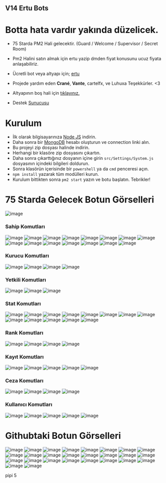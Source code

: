 ## V14 Ertu Bots

# Botta hata vardır yakında düzelicek.


* 75 Starda PM2 Hali gelecektir. (Guard / Welcome / Supervisor / Secret Room)
* Pm2 Halini satın almak için ertu yazip dmden fiyat konusunu ucuz fiyata anlaşabiliriz.
* Ücretli bot veya altyapı için; [ertu](https://discord.com/users/136619876407050240) <br>

* Projede yardım eden **Crané**, **Vante**, cartelfx, ve Luhuxa Teşekkürler. <3
* Altyapının boş hali için [tıklayınız.](https://github.com/vante-xyz/discord-js-bot)
* Destek [Sunucusu](https://discord.gg/luppux)

# Kurulum
* İlk olarak bilgisayarınıza [Node JS](https://nodejs.org/en/) indirin.
* Daha sonra bir [MongoDB](http://mongodb.com) hesabı oluşturun ve connection linki alın.
* Bu projeyi zip dosyası halinde indirin.
* Herhangi bir klasöre zip dosyasını çıkartın.
* Daha sonra çıkarttığınız dosyanın içine girin ` src/Settings/System.js ` dosyasının içindeki bilgileri doldurun.
* Sonra klasörün içerisinde bir ` powershell ` ya da ` cmd ` penceresi açın.
* ` npm install ` yazarak tüm modülleri kurun.
* Kurulum bittikten sonra ` pm2 start ` yazın ve botu başlatın. Tebrikler! 

# 75 Starda Gelecek Botun Görselleri 
![image](https://github.com/ertucuk/Discord-Bots-V14/assets/68440024/dd0d5e89-b014-4fdf-913f-8c6d2f275872)


### Sahip Komutları
![image](https://github.com/ertucuk/Discord-Bots-V14/assets/68440024/76b9de4a-b38a-496e-a2fd-443fff2fec9c)
![image](https://github.com/ertucuk/Discord-Bots-V14/assets/68440024/52e97829-92ba-49d7-8637-a23b1719affb)
![image](https://github.com/ertucuk/Discord-Bots-V14/assets/68440024/0936c1e1-0d45-45db-8873-f1a9988d269a)
![image](https://github.com/ertucuk/Discord-Bots-V14/assets/68440024/31f41c70-ec25-486f-b65d-2c0a58716d4b)
![image](https://github.com/ertucuk/Discord-Bots-V14/assets/68440024/e6b78a7b-b870-42d2-bc21-32fac6122692)
![image](https://github.com/ertucuk/Discord-Bots-V14/assets/68440024/8fc7f247-c776-4bdf-9928-8ae99947f8dd)
![image](https://github.com/ertucuk/Discord-Bots-V14/assets/68440024/e2ca4d29-3d13-440c-8924-02cadde4a870)
![image](https://github.com/ertucuk/Discord-Bots-V14/assets/68440024/abaf7b95-2e51-4e9c-88d9-6320e366487d)
![image](https://github.com/ertucuk/Discord-Bots-V14/assets/68440024/0e208275-e5e8-45fe-9323-dadd616f34aa)
![image](https://github.com/ertucuk/Discord-Bots-V14/assets/68440024/94e99a06-6cec-423c-b5e8-1db6d0c4fe4a)
![image](https://github.com/ertucuk/Discord-Bots-V14/assets/68440024/310ddea2-8c93-4bbf-ab48-34e1fd9a0084)
![image](https://github.com/ertucuk/Discord-Bots-V14/assets/68440024/68b686da-1e04-4825-8916-7db45b2c54d7)
![image](https://github.com/ertucuk/Discord-Bots-V14/assets/68440024/649b63c5-40c9-47e9-8fa3-64a7f497e55c)
![image](https://github.com/ertucuk/Discord-Bots-V14/assets/68440024/7822202c-d5c9-4bdc-aa56-6b6c5f396fc1)
![image](https://github.com/ertucuk/Discord-Bots-V14/assets/68440024/07301341-d1ae-478a-9a88-74b0f1475518)

### Kurucu Komutları
![image](https://github.com/ertucuk/Discord-Bots-V14/assets/68440024/020efc3a-61d1-418c-8a7c-ba8a8e87156d)
![image](https://github.com/ertucuk/Discord-Bots-V14/assets/68440024/d3e10eae-eabb-46e5-acd1-c005dcc10d14)
![image](https://github.com/ertucuk/Discord-Bots-V14/assets/68440024/5f2b9f25-be18-4a20-99be-81899eb5611a)
![image](https://github.com/ertucuk/Discord-Bots-V14/assets/68440024/e7144d2d-6afd-4747-92c3-e3e8388f106b)

### Yetkili Komutları
![image](https://github.com/ertucuk/Discord-Bots-V14/assets/68440024/b9706281-3118-477c-8c21-320dc564f43c)
![image](https://github.com/ertucuk/Discord-Bots-V14/assets/68440024/4886cd77-3d25-47f7-93fe-8f216b32dbf6)
![image](https://github.com/ertucuk/Discord-Bots-V14/assets/68440024/9adcddf2-b932-4261-8ac6-734fc4ec1efa)
  
### Stat Komutları
![image](https://github.com/ertucuk/Discord-Bots-V14/assets/68440024/4704cd47-aefe-4849-a9a7-a66d0ff63829)
![image](https://github.com/ertucuk/Discord-Bots-V14/assets/68440024/2833431d-b2c1-4b69-8ff4-67f15b339abf)
![image](https://github.com/ertucuk/Discord-Bots-V14/assets/68440024/cf73cc10-c640-4ee5-bcbc-baaee231146b)
![image](https://github.com/ertucuk/Discord-Bots-V14/assets/68440024/462d4e2a-e676-453f-9791-1fc1ac7d56ec)
![image](https://github.com/ertucuk/Discord-Bots-V14/assets/68440024/0efc8a5d-bf7a-459b-b03d-ac8eb41427a0)
![image](https://github.com/ertucuk/Discord-Bots-V14/assets/68440024/a1bbd0cd-59fc-4020-bb52-6430e4c35e61)
![image](https://github.com/ertucuk/Discord-Bots-V14/assets/68440024/be2b5ae3-a208-40aa-85d3-683b6bba06c7)
![image](https://github.com/ertucuk/Discord-Bots-V14/assets/68440024/8b064bfc-1170-4900-86b1-866c6a46f0a2)
![image](https://github.com/ertucuk/Discord-Bots-V14/assets/68440024/583e7685-9485-4d5d-a616-72cabff6d0d6)
![image](https://github.com/ertucuk/Discord-Bots-V14/assets/68440024/5a6bba46-0137-4bc8-b0eb-d879f1ccecbd)
![image](https://github.com/ertucuk/Discord-Bots-V14/assets/68440024/7819dc34-002d-4a0b-8f12-a7e09379782f)
![image](https://github.com/ertucuk/Discord-Bots-V14/assets/68440024/fc467640-5df4-4d4c-8a32-ccd5bc376460)
![image](https://github.com/ertucuk/Discord-Bots-V14/assets/68440024/08b87a9e-5a16-40ac-b86c-b3877ce44e85)

### Rank Komutları
![image](https://github.com/ertucuk/Discord-Bots-V14/assets/68440024/d7096474-3d5e-4a16-a39f-225e38dc3c5a)
![image](https://github.com/ertucuk/Discord-Bots-V14/assets/68440024/f63c693e-218e-4565-86b7-745ef0be5ede)
![image](https://github.com/ertucuk/Discord-Bots-V14/assets/68440024/68e29151-7856-4843-b0e8-100d0c8ae3e9)
![image](https://github.com/ertucuk/Discord-Bots-V14/assets/68440024/fe797be8-7da6-4c57-bc2a-82bf14e7a77f)


### Kayıt Komutları 
![image](https://github.com/ertucuk/Discord-Bots-V14/assets/68440024/d6b2d03f-4fcd-48de-a505-924dc4a3fecd)
![image](https://github.com/ertucuk/Discord-Bots-V14/assets/68440024/68016563-db04-45b5-9f61-cb8cfd6066ee)
![image](https://github.com/ertucuk/Discord-Bots-V14/assets/68440024/04c183ba-2563-454c-af1e-82ed8b934c7e)
![image](https://github.com/ertucuk/Discord-Bots-V14/assets/68440024/b6f42c07-1bd0-4200-b882-caec95192704)
![image](https://github.com/ertucuk/Discord-Bots-V14/assets/68440024/30cd0a59-e16a-4ca6-aae0-55dc2c94a736)

### Ceza Komutları
![image](https://github.com/ertucuk/Discord-Bots-V14/assets/68440024/10d548aa-0f9e-4564-8659-97b58ee18f67)
![image](https://github.com/ertucuk/Discord-Bots-V14/assets/68440024/f29359ce-1aa1-4990-adb8-18919a6f5f81)
![image](https://github.com/ertucuk/Discord-Bots-V14/assets/68440024/1df0e376-b5fd-4557-9e92-ce30e5d765bb)
![image](https://github.com/ertucuk/Discord-Bots-V14/assets/68440024/26a7102a-b450-4126-b539-883df76aa66d)


### Kullanıcı Komutları 

![image](https://github.com/ertucuk/Discord-Bots-V14/assets/68440024/405a6bd4-4492-4183-a015-b161e2bfaf56)
![image](https://github.com/ertucuk/Discord-Bots-V14/assets/68440024/3e523a15-1fdb-4486-b23c-2216daf02c7b)
![image](https://github.com/ertucuk/Discord-Bots-V14/assets/68440024/b3f95e95-d250-4fe1-94ba-46928ad6f2e0)
![image](https://github.com/ertucuk/Discord-Bots-V14/assets/68440024/3e2d228e-a1b3-4b33-9ff0-24833e89ea9f)
![image](https://github.com/ertucuk/Discord-Bots-V14/assets/68440024/66824041-46f2-4013-b6ed-106fdd71a292)



# Githubtaki Botun Görselleri

![image](https://github.com/ertucuk/Ertu-Bots-V14/assets/68440024/9c89eb22-690b-4453-8413-b0cba979fb92)
![image](https://github.com/ertucuk/Ertu-Bots-V14/assets/68440024/c90854d7-3933-4c8d-a41e-2b85fb09a01c)
![image](https://github.com/ertucuk/Ertu-Bots-V14/assets/68440024/33e5a559-ff0e-49ff-9aa0-44629d878c08)
![image](https://github.com/ertucuk/Ertu-Bots-V14/assets/68440024/c8442aa6-f1e6-4b86-ad94-21a94e8275d0)
![image](https://github.com/ertucuk/Ertu-Bots-V14/assets/68440024/f0693dea-a43d-4837-93f1-a3ce8e0271c4)
![image](https://github.com/ertucuk/Ertu-Bots-V14/assets/68440024/a93f4a21-014c-4dac-88f2-e3da4bf70327)
![image](https://github.com/ertucuk/Ertu-Bots-V14/assets/68440024/90fd191e-9796-44cd-82bd-435dcd838a62)
![image](https://github.com/ertucuk/Ertu-Bots-V14/assets/68440024/069fb84c-197d-41af-b9c4-0a42cc78b9a4)
![image](https://github.com/ertucuk/Ertu-Bots-V14/assets/68440024/77a77247-170c-4fee-b908-32a8a97961e0)
![image](https://github.com/ertucuk/Ertu-Bots-V14/assets/68440024/1072b486-158c-427d-8b35-b8471d0494f9)
![image](https://github.com/ertucuk/Ertu-Bots-V14/assets/68440024/fc7c2b16-65a6-4174-b3e2-3c359bcc3518)
![image](https://github.com/ertucuk/Ertu-Bots-V14/assets/68440024/d7cb8ede-fc53-4053-b0bb-32f717d02aa5)
![image](https://github.com/ertucuk/Ertu-Bots-V14/assets/68440024/58f40b50-9d72-49df-b1ff-be3d42608228)
![image](https://github.com/ertucuk/Ertu-Bots-V14/assets/68440024/acef3239-2cc3-4895-80b2-2d515f59cd24)
![image](https://github.com/ertucuk/Ertu-Bots-V14/assets/68440024/ce5f69de-3f98-4325-be74-881413747632)
![image](https://github.com/ertucuk/Ertu-Bots-V14/assets/68440024/b6f04624-f788-45cf-8763-4efb58caa658)
![image](https://github.com/ertucuk/Ertu-Bots-V14/assets/68440024/4b560255-5f8a-4a70-aa7a-fdcced58eea6)
![image](https://github.com/ertucuk/Ertu-Bots-V14/assets/68440024/0f5fdfad-3407-4c7f-b1d6-804d49016729)
![image](https://github.com/ertucuk/Ertu-Bots-V14/assets/68440024/9a7845cc-b0d2-4d5f-94e7-a6c016e5ec15)
![image](https://github.com/ertucuk/Ertu-Bots-V14/assets/68440024/73d2a154-15b5-4ccc-80b3-6193b2e61b29)
![image](https://github.com/ertucuk/Ertu-Bots-V14/assets/68440024/1e0a735a-f590-488b-be05-ae27b83a04a2)
![image](https://github.com/ertucuk/Ertu-Bots-V14/assets/68440024/0f12ac4f-d0b4-4a5a-80aa-31846395b271)
![image](https://github.com/ertucuk/Ertu-Bots-V14/assets/68440024/30a038ff-b4d3-4331-b5b9-56c8069962c7)
![image](https://github.com/ertucuk/Ertu-Bots-V14/assets/68440024/88b6c6cf-dc13-4bd2-b471-3455665378ec)
![image](https://github.com/ertucuk/Ertu-Bots-V14/assets/68440024/36cf4fdc-3dad-466e-ba34-49f86d693e28)
![image](https://github.com/ertucuk/Ertu-Bots-V14/assets/68440024/1ae331fe-667e-41d3-8a6a-506c450218d8)

pipi 5
